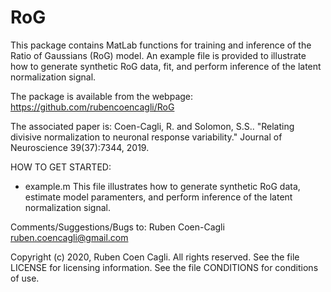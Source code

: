 # RoG
This package contains MatLab functions for training and inference of the Ratio of Gaussians (RoG) model.
An example file is provided to illustrate how to generate synthetic RoG data, fit, and perform inference of the latent normalization signal. 


The package is available from the webpage: 
https://github.com/rubencoencagli/RoG

The associated paper is:
Coen-Cagli, R. and Solomon, S.S.. 
"Relating divisive normalization to neuronal response variability."
Journal of Neuroscience 39(37):7344, 2019.


HOW TO GET STARTED:
- example.m
This file illustrates how to generate synthetic RoG data, estimate model paramenters, and perform inference of the latent normalization signal. 



Comments/Suggestions/Bugs to:
Ruben Coen-Cagli
ruben.coencagli@gmail.com


Copyright (c) 2020, Ruben Coen Cagli. 
All rights reserved.
See the file LICENSE for licensing information.
See the file CONDITIONS for conditions of use.
